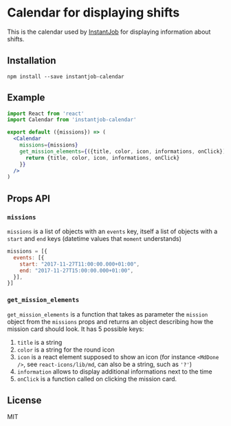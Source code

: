 # Calendar for displaying shifts

This is the calendar used by [InstantJob](https://instantjob.fr) for displaying information about shifts.

## Installation

`npm install --save instantjob-calendar`

## Example

```jsx
import React from 'react'
import Calendar from 'instantjob-calendar'

export default ({missions}) => (
  <Calendar
    missions={missions}
    get_mission_elements={({title, color, icon, informations, onClick}) => {
      return {title, color, icon, informations, onClick}
    }}
  />
)
```

## Props API

### `missions`

`missions` is a list of objects with an `events` key, itself a list of objects with
a `start` and `end` keys (datetime values that `moment` understands)

```js
missions = [{
  events: [{
    start: "2017-11-27T11:00:00.000+01:00",
    end: "2017-11-27T15:00:00.000+01:00",
  }],
}]
```

### `get_mission_elements`

`get_mission_elements` is a function that takes as parameter the `mission` object
from the `missions` props and returns an object describing how the mission card
should look. It has 5 possible keys:
1. `title` is a string
2. `color` is a string for the round icon
3. `icon` is a react element supposed to show an icon (for instance `<MdDone />`,
   see `react-icons/lib/md`, can also be a string, such as `'?'`)
4. `information` allows to display additional informations next to the time
5. `onClick` is a function called on clicking the mission card.

## License

MIT
